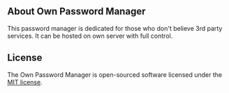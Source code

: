 
## About Own Password Manager

This password manager is dedicated for those who don't believe 3rd party services. It can be hosted on own server with full control.

## License

The Own Password Manager is open-sourced software licensed under the [MIT license](https://opensource.org/licenses/MIT).
